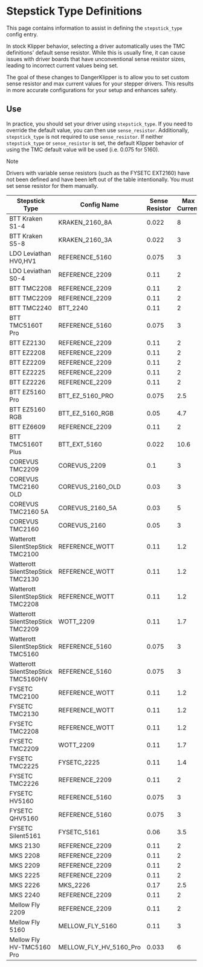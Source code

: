 # Stepstick Type Definitions

This page contains information to assist in defining the `stepstick_type` config entry.

In stock Klipper behavior, selecting a driver automatically uses the TMC definitions' default sense resistor. While this is usually fine, it can cause issues with driver boards that have unconventional sense resistor sizes, leading to incorrect current values being set.

The goal of these changes to DangerKlipper is to allow you to set custom sense resistor and max current values for your stepper drivers. This results in more accurate configurations for your setup and enhances safety.


## Use
In practice, you should set your driver using `stepstick_type`. If you need to override the default value, you can then use `sense_resistor`. Additionally, `stepstick_type` is not required to use `sense_resistor`. If neither `stepstick_type` or `sense_resistor` is set, the default
Klipper behavior of using the TMC default value will be used (i.e. 0.075 for 5160).

> [!NOTE]
> Drivers with variable sense resistors (such as the FYSETC EXT2160) have not been defined and have been left out of the table intentionally. You must set sense resistor for them manually.


| Stepstick Type                          | Config Name             | Sense Resistor | Max Current |
|-----------------------------------------|-------------------------|----------------|-------------|
| BTT Kraken S1-4                         | KRAKEN_2160_8A          | 0.022          | 8           |
| BTT Kraken S5-8                         | KRAKEN_2160_3A          | 0.022          | 3           |
| LDO Leviathan HV0,HV1                   | REFERENCE_5160          | 0.075          | 3           |
| LDO Leviathan S0-4                      | REFERENCE_2209          | 0.11           | 2           |
| BTT TMC2208                             | REFERENCE_2209          | 0.11           | 2           |
| BTT TMC2209                             | REFERENCE_2209          | 0.11           | 2           |
| BTT TMC2240                             | BTT_2240                | 0.11           | 2           |
| BTT TMC5160T Pro                        | REFERENCE_5160          | 0.075          | 3           |
| BTT EZ2130                              | REFERENCE_2209          | 0.11           | 2           |
| BTT EZ2208                              | REFERENCE_2209          | 0.11           | 2           |
| BTT EZ2209                              | REFERENCE_2209          | 0.11           | 2           |
| BTT EZ2225                              | REFERENCE_2209          | 0.11           | 2           |
| BTT EZ2226                              | REFERENCE_2209          | 0.11           | 2           |
| BTT EZ5160 Pro                          | BTT_EZ_5160_PRO         | 0.075          | 2.5         |
| BTT EZ5160 RGB                          | BTT_EZ_5160_RGB         | 0.05           | 4.7         |
| BTT EZ6609                              | REFERENCE_2209          | 0.11           | 2           |
| BTT TMC5160T Plus                       | BTT_EXT_5160            | 0.022          | 10.6        |
| COREVUS TMC2209                         | COREVUS_2209            | 0.1            | 3           |
| COREVUS TMC2160 OLD                     | COREVUS_2160_OLD        | 0.03           | 3           |
| COREVUS TMC2160 5A                      | COREVUS_2160_5A         | 0.03           | 5           |
| COREVUS TMC2160                         | COREVUS_2160            | 0.05           | 3           |
| Watterott SilentStepStick TMC2100       | REFERENCE_WOTT          | 0.11           | 1.2         |
| Watterott SilentStepStick TMC2130       | REFERENCE_WOTT          | 0.11           | 1.2         |
| Watterott SilentStepStick TMC2208       | REFERENCE_WOTT          | 0.11           | 1.2         |
| Watterott SilentStepStick TMC2209       | WOTT_2209               | 0.11           | 1.7         |
| Watterott SilentStepStick TMC5160       | REFERENCE_5160          | 0.075          | 3           |
| Watterott SilentStepStick TMC5160HV     | REFERENCE_5160          | 0.075          | 3           |
| FYSETC TMC2100                          | REFERENCE_WOTT          | 0.11           | 1.2         |
| FYSETC TMC2130                          | REFERENCE_WOTT          | 0.11           | 1.2         |
| FYSETC TMC2208                          | REFERENCE_WOTT          | 0.11           | 1.2         |
| FYSETC TMC2209                          | WOTT_2209               | 0.11           | 1.7         |
| FYSETC TMC2225                          | FYSETC_2225             | 0.11           | 1.4         |
| FYSETC TMC2226                          | REFERENCE_2209          | 0.11           | 2           |
| FYSETC HV5160                           | REFERENCE_5160          | 0.075          | 3           |
| FYSETC QHV5160                          | REFERENCE_5160          | 0.075          | 3           |
| FYSETC Silent5161                       | FYSETC_5161             | 0.06           | 3.5         |
| MKS 2130                                | REFERENCE_2209          | 0.11           | 2           |
| MKS 2208                                | REFERENCE_2209          | 0.11           | 2           |
| MKS 2209                                | REFERENCE_2209          | 0.11           | 2           |
| MKS 2225                                | REFERENCE_2209          | 0.11           | 2           |
| MKS 2226                                | MKS_2226                | 0.17           | 2.5         |
| MKS 2240                                | REFERENCE_2209          | 0.11           | 2           |
| Mellow Fly 2209                         | REFERENCE_2209          | 0.11           | 2           |
| Mellow Fly 5160                         | MELLOW_FLY_5160         | 0.11           | 3           |
| Mellow Fly HV-TMC5160 Pro               | MELLOW_FLY_HV_5160_Pro  | 0.033          | 6           |
